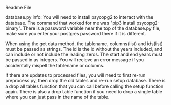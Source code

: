 Readme File

database.py info:
You will need to install psycopg2 to interact with the database. The command that worked for me was "pip3 install psycopg2-binary".
There is a password variable near the top of the database.py file, make sure you enter your postgres password there if it is different.

When using the get data method, the tablename, columns(list) and ids(list) must be passed as strings. 
The id is the id without the years included, and can include or not include the leading zeros.
The start and end years must be passed in as integers. 
You will recieve an error message if you accidentally mispell the tablename or columns. 

If there are updates to processed files, you will need to first re-run preprocess.py, then drop the old tables and re-run setup database. 
There is a drop all tables function that you can call before calling the setup function again. 
There is also a drop table function if you need to drop a single table where you can just pass in the name of the table.
